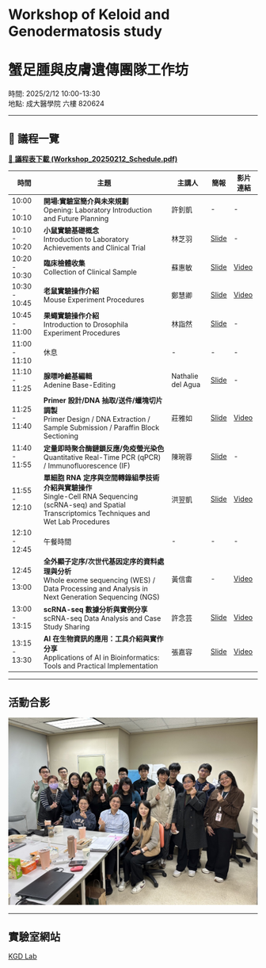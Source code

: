 # Workshop of Keloid and Genodermatosis study  
# 蟹足腫與皮膚遺傳團隊工作坊

時間: 2025/2/12 10:00-13:30  
地點: 成大醫學院 六樓 820624 

---

## 📅 議程一覽
[📑 **議程表下載 (Workshop_20250212_Schedule.pdf)**](./Workshop_20250212_Schedule.pdf)

| 時間           | 主題                                                                                                                             | 主講人          | 簡報                                                                                                                    | 影片連結        |
|----------------|----------------------------------------------------------------------------------------------------------------------------------|-----------------|-------------------------------------------------------------------------------------------------------------------------|-----------------|
| 10:00 - 10:10  | **開場:實驗室簡介與未來規劃** <br> Opening: Laboratory Introduction and Future Planning                                               | 許釗凱          | -                                                                     | -      |
| 10:10 - 10:20  | **小鼠實驗基礎概念** <br> Introduction to Laboratory Achievements and Clinical Trial                                                  | 林芝羽          | [Slide](./Slides/Introduction%20to%20Laboratory%20Achievements%20and%20Clinical%20Trial.pdf)                           | -      |
| 10:20 - 10:30  | **臨床檢體收集** <br> Collection of Clinical Sample                                                                                  | 蘇惠敏          | [Slide](./Slides/Collection%20of%20Clinical%20Sample.pdf)                                                               | [Video](https://www.youtube.com/watch?v=jsWAvN-tyZo&feature=youtu.be)      |
| 10:30 - 10:45  | **老鼠實驗操作介紹** <br> Mouse Experiment Procedures                                                                                 | 鄭慧卿          | [Slide](./Slides/Basic%20Concepts%20in%20Mouse%20Studies_Hui-Ching.pdf)                                                | [Video](https://www.youtube.com/watch?v=CBVdt788W9g)      |
| 10:45 - 11:00  | **果蠅實驗操作介紹** <br> Introduction to Drosophila Experiment Procedures                                                            | 林詣然          | [Slide](./Slides/Introduction%20to%20Drosophila%20Experiment%20Procedures.pdf)                                                                                                            | -      |
| 11:00 - 11:10  | 休息                                                                                                                             | -               | -                                                                                                                       | -               |
| 11:10 - 11:25  | **腺嘌呤鹼基編輯** <br> Adenine Base-Editing                                                                                         | Nathalie del Agua | [Slide](./Slides/Adenine%20Base-Editing.pdf)                                                                                                            | -      |
| 11:25 - 11:40  | **Primer 設計/DNA 抽取/送件/蠟塊切片調製** <br> Primer Design / DNA Extraction / Sample Submission / Paraffin Block Sectioning        | 莊雅如          | [Slide](./Slides/Primer%20Design%20_DNA%20Extraction_Sample%20Submission%20_Paraffin%20Block%20Sectioning.pptx)        | [Video](https://youtu.be/RkX-CSvPUcM)      |
| 11:40 - 11:55  | **定量即時聚合酶鏈鎖反應/免疫螢光染色** <br> Quantitative Real-Time PCR (qPCR) / Immunofluorescence (IF)                               | 陳琬蓉          | [Slide](./Slides/Quantitative%20Real-Time%20PCR%20(qPCR)%20Immunofluorescence%20(IF).pptx)                              | -      |
| 11:55 - 12:10  | **單細胞 RNA 定序與空間轉錄組學技術介紹與實驗操作** <br> Single-Cell RNA Sequencing (scRNA-seq) and Spatial Transcriptomics Techniques and Wet Lab Procedures | 洪翌凱          | [Slide](./Slides/scRNA-seq%20and%20Spatial%20Transcriptomics%20Techniques.pdf)                                                                                                            | [Video](https://www.youtube.com/watch?v=CLI_23N7Uis)      |
| 12:10 - 12:45  | 午餐時間                                                                                                                         | -               | -                                                                                                                       | -               |
| 12:45 - 13:00  | **全外顯子定序/次世代基因定序的資料處理與分析** <br> Whole exome sequencing (WES) / Data Processing and Analysis in Next Generation Sequencing (NGS) | 黃信畬          | -                                                                                                             | [Video](https://www.youtube.com/watch?v=mmahhZ7B5Q8)      |
| 13:00 - 13:15  | **scRNA-seq 數據分析與實例分享** <br> scRNA-seq Data Analysis and Case Study Sharing                                                  | 許念芸          | [Slide](./Slides/scRNA-seq%20Data%20Analysis%20and%20Case%20Study%20Sharing.pdf)                                       | [Video](https://www.youtube.com/watch?v=va6k7QTrhNU)      |
| 13:15 - 13:30  | **AI 在生物資訊的應用：工具介紹與實作分享** <br> Applications of AI in Bioinformatics: Tools and Practical Implementation             | 張嘉容          | [Slide](./Slides/Applications%20of%20AI%20in%20Bioinformatics%20Tools%20and%20Practical%20Implementation.pdf)          | [Video](https://www.youtube.com/watch?v=5UacminxNzU)      |

---

## 活動合影

<img src="https://github.com/bioinport2025/Workshop_2025/blob/main/www/S__26640403.jpg?raw=true?raw=true" alt="活動合影" width="1000"/>
 
---
## 實驗室網站
[KGD Lab](https://twkgd.wordpress.com/)
